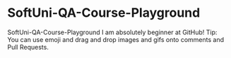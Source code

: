 # SoftUni-QA-Course-Playground
SoftUni-QA-Course-Playground
I am absolutely beginner at GitHub!
Tip: You can use emoji and drag and drop images and gifs onto comments and Pull Requests.
